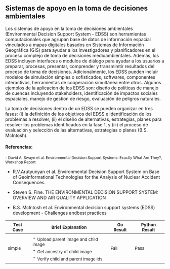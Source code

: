 ## Sistemas de apoyo en la toma de decisiones ambientales
Los sistemas de apoyo en la toma de decisiones ambientales (Environmental Decision Support System - EDSS) son herramientas computacionales que agrupan base de datos de información espacial vinculados a mapas digitales basados en Sistemas de Información Geográfica (GIS) para ayudar a los investigadores y planificadores en el proceso complejo de toma de decisiones medioambientales. Además, los EDSS incluyen interfaces o modulos de diálogo para ayudar a los usuarios a preparar, procesas, presentar, comprender y transmimtir resultados del proceso de toma de decisiones. Adicionalmente, los EDSS pueden incluir modelos de simulación simples o sofisticados, softwares, componentes interactivos, herramientas de cooperación simultánea entre otros.
Algunos ejemplos de la aplicacion de los EDSS son: diseño de políticas de manejo de cuencas incluyendo stakeholders, identificación de impactos sociales espaciales, manejo de gestion de riesgo, evaluación de peligros naturales.


La toma de decisiones dentro de un EDSS se pueden organizar en tres fases: (i) la definición de los objetivos del EDSS e identificación de los problemas a resolver, (ii) el diseño de alternativas, estrategias, planes para resolver los problemas identificados en la fase 1, y (iii) el proceso de evaluación y selección de las alternativas, estrategias o planes (B.S. McIntosh).




#### Referencias:
<sub>- David A. Swayn et al. Environmental Decision Support Systems: Exactly What Are They?, Workshop Report </sub>

- R.V.Arutyunyan et al. Environmental Decision Support System on Base of Geoinformational Technologies for the Analysis of Nuclear Accident Consequences.

- Steven S. Fine. THE ENVIRONMENTAL DECISION SUPPORT SYSTEM: OVERVIEW AND AIR QUALITY APPLICATION

- B.S. McIntosh et al. Environmental decision support systems (EDSS) development - Challenges andbest practices

<!--
<sub>...</sub> is used to make font size small
-->

<table>
  <thead>
    <tr>
      <th><sub>Test Case</sub></th>
      <th><sub>Brief Explanation</sub></th><th><sub>Go Result</sub></th><th><sub>Python Result</sub></th>
    </tr>
  </thead>
  <tbody>
    <tr>
      <td><sub>simple</sub></td>
      <td>- <sub>Upload parent image and child image</sub><br>- <sub>Get ancestry of child image</sub> <br>- <sub>Verify child and parent image ids</sub></td>
      <td><sub>Fail</sub></td>
      <td><sub>Pass</sub></td>
    </tr>
  </tbody>
</table>


